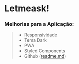 # Letmeask!
### Melhorias para a Aplicação:
> -	Responsividade
> -	Tema Dark
> -	PWA
> -	Styled Components
> -	Github ([readme.md](readme.md))
